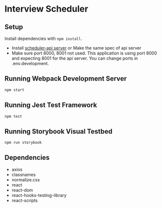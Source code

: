 # Interview Scheduler

## Setup

Install dependencies with `npm install`.
  * Install [scheduler-api server](https://github.com/lighthouse-labs/scheduler-api) or Make the same spec of api server
  * Make sure port 8000, 8001 not used. This application is using port 8000 and expecting 8001 for the api server. You can change ports in .env.development.   

## Running Webpack Development Server

```sh
npm start
```

## Running Jest Test Framework

```sh
npm test
```

## Running Storybook Visual Testbed

```sh
npm run storybook
```

## Dependencies
- axios
- classnames
- normalize.css
- react
- react-dom
- react-hooks-testing-library
- react-scripts

